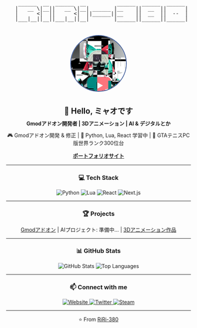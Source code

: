 <div align="center" style="line-height: 1;">
  <pre style="font-size: 14px;">
   ______  __  ______  __          ______  ______  ______ 
  |   __ \|__||   __ \|__| ______ |__    ||  __  ||      |
  |      <|  ||      <|  ||______||__    ||  __  ||  --  |
  |___|__||__||___|__||__|        |______||______||______|
  </pre>

  <img src="https://github.com/RiRi-380/RiRi-380/raw/main/avatar.png" width="150" alt="Avatar" style="border-radius: 50%; border: 2px solid #3b5998; margin: 10px;" />
  
  <h2>👋 Hello, ミャオです</h2>
  <p><strong>Gmodアドオン開発者 | 3Dアニメーション | AI & デジタルとか</strong></p>
</div>

<div align="center" style="line-height: 1.5;">
  <p>🎮 Gmodアドオン開発 & 修正 | 🐍 Python, Lua, React 学習中 | 🎾 GTAテニスPC版世界ランク300位台</p>
  <a href="https://riri38o.com" target="_blank"><strong>ポートフォリオサイト</strong></a>
</div>

---

<div align="center">
  <h3>💻 Tech Stack</h3>
  <img src="https://img.shields.io/badge/-Python-3776AB?style=for-the-badge&logo=python&logoColor=white" alt="Python" />
  <img src="https://img.shields.io/badge/-Lua-2C2D72?style=for-the-badge&logo=lua&logoColor=white" alt="Lua" />
  <img src="https://img.shields.io/badge/-React-61DAFB?style=for-the-badge&logo=react&logoColor=black" alt="React" />
  <img src="https://img.shields.io/badge/-Next.js-000000?style=for-the-badge&logo=next.js&logoColor=white" alt="Next.js" />
</div>

---

<div align="center">
  <h3>🏆 Projects</h3>
  <a href="https://steamcommunity.com/id/RiRi-380/myworkshopfiles/?appid=4000" target="_blank">Gmodアドオン</a> |
  AIプロジェクト: 準備中... |
  <a href="https://x.com/RiRi_Myao51" target="_blank">3Dアニメーション作品</a>
</div>

---

<div align="center">
  <h3>📊 GitHub Stats</h3>
  <img src="https://github-readme-stats.vercel.app/api?username=RiRi-380&show_icons=true&theme=default&hide_border=true&bg_color=ffffff" alt="GitHub Stats" />
  <img src="https://github-readme-stats.vercel.app/api/top-langs/?username=RiRi-380&layout=compact&theme=default&hide_border=true&bg_color=ffffff" alt="Top Languages" />
</div>

---

<div align="center">
  <h3>📫 Connect with me</h3>
  <a href="https://riri38o.com" target="_blank">
    <img src="https://img.shields.io/badge/-Website-000000?style=for-the-badge&logo=About.me&logoColor=white" alt="Website" />
  </a>
  <a href="https://x.com/RiRi_Myao51" target="_blank">
    <img src="https://img.shields.io/badge/-Twitter-1DA1F2?style=for-the-badge&logo=twitter&logoColor=white" alt="Twitter" />
  </a>
  <a href="https://steamcommunity.com/id/RiRi-380/" target="_blank">
    <img src="https://img.shields.io/badge/-Steam-000000?style=for-the-badge&logo=steam&logoColor=white" alt="Steam" />
  </a>
</div>

---

<div align="center">
  ⭐️ From <a href="https://github.com/RiRi-380">RiRi-380</a>
</div>

